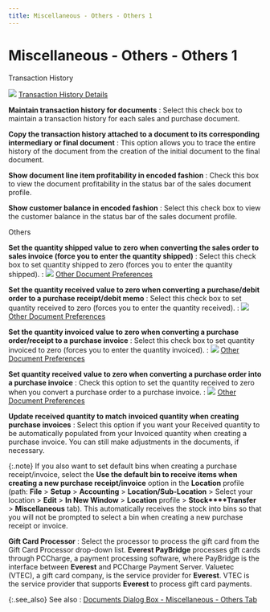```yaml
---
title: Miscellaneous - Others - Others 1
---
```


# Miscellaneous - Others - Others 1


Transaction History


![]({{site.bp_baseurl}}/img/lens.gif) [Transaction  History Details]({{site.bp_baseurl}}/misc/transaction_history_others_tab_misc_tab_flow_control_set_up_dialog_box_business_processes.html)


**Maintain transaction history for documents**
: Select this check box to maintain a transaction  history for each sales and purchase document.


**Copy the transaction history attached to a document  to its corresponding intermediary or final document**
: This option allows you to trace the entire history  of the document from the creation of the initial document to the final  document.


**Show document line item profitability in encoded  fashion**
: Check this box to view the document profitability  in the status bar of the sales document profile.


**Show customer balance in encoded fashion**
: Select this check box to view the customer balance  in the status bar of the sales document profile.


Others


**Set the quantity shipped value to zero 
 when converting the sales order to sales invoice (force you to enter the 
 quantity shipped)**
: Select this check box to set quantity shipped to  zero (forces you to enter the quantity shipped).
: ![]({{site.bp_baseurl}}/img/lens.gif) [Other  Document Preferences]({{site.bp_baseurl}}/misc/other_document_preferences.html)


**Set the quantity received value to zero when  converting a purchase/debit order to a purchase receipt/debit memo**
: Select this check box to set quantity received to  zero (forces you to enter the quantity received).
: ![]({{site.bp_baseurl}}/img/lens.gif) [Other  Document Preferences]({{site.bp_baseurl}}/misc/other_document_preferences.html)


**Set the quantity invoiced value to zero when  converting a purchase order/receipt to a purchase invoice**
: Select this check box to set quantity invoiced to  zero (forces you to enter the quantity invoiced).
: ![]({{site.bp_baseurl}}/img/lens.gif) [Other  Document Preferences]({{site.bp_baseurl}}/misc/other_document_preferences.html)


**Set quantity received value to zero when converting  a purchase order into a purchase invoice**
: Check this option to set the quantity received to  zero when you convert a purchase order to a purchase invoice.
: ![]({{site.bp_baseurl}}/img/lens.gif) [Other  Document Preferences]({{site.bp_baseurl}}/misc/other_document_preferences.html)


**Update received quantity to match invoiced quantity  when creating purchase invoices**
: Select this option if you want your Received quantity  to be automatically populated from your Invoiced quantity when creating  a purchase invoice. You can still make adjustments in the documents, if  necessary.


{:.note}
If you also want to set default bins when  creating a purchase receipt/invoice, select the **Use 
 the default bin to receive items when creating a new purchase receipt/invoice**  option in the **Location** profile  (path: **File** > **Setup**  > **Accounting** > **Location/Sub-Location**  > Select your location > **Edit**  > **In New Window** > **Location** profile > **Stock****Transfer** > **Miscellaneous**  tab). This automatically receives the stock into bins so that you will  not be prompted to select a bin when creating a new purchase receipt or  invoice.


**Gift Card Processor**
: Select the processor to process the gift card from  the Gift Card Processor drop-down list. **Everest 
 PayBridge** processes gift cards through PCCharge, a payment processing  software, where PayBridge is the interface between **Everest**  and PCCharge Payment Server. Valuetec (VTEC), a gift card company, is  the service provider for **Everest**.  VTEC is the service provider that supports **Everest**  to process gift card payments.


{:.see_also}
See also
: [Documents  Dialog Box - Miscellaneous - Others Tab]({{site.bp_baseurl}}/flow-ctrl/ctrl/opt/misc/miscellaneous_others_step_by_step_business_process_in_everest.html)
